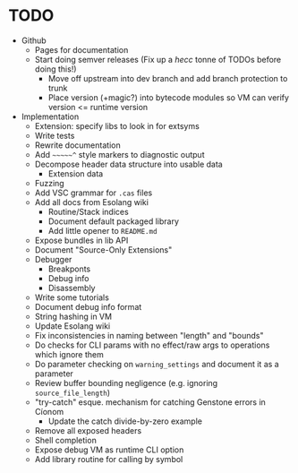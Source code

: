 # TODO

- Github
  - Pages for documentation
  - Start doing semver releases (Fix up a *hecc* tonne of TODOs before doing this!)
    - Move off upstream into dev branch and add branch protection to trunk
    - Place version (+magic?) into bytecode modules so VM can verify version <= runtime version
- Implementation
  - Extension: specify libs to look in for extsyms
  - Write tests
  - Rewrite documentation
  - Add `~~~~~^` style markers to diagnostic output
  - Decompose header data structure into usable data
    - Extension data
  - Fuzzing
  - Add VSC grammar for `.cas` files
  - Add all docs from Esolang wiki
    - Routine/Stack indices
    - Document default packaged library
    - Add little opener to `README.md`
  - Expose bundles in lib API
  - Document "Source-Only Extensions"
  - Debugger
    - Breakponts
    - Debug info
    - Disassembly
  - Write some tutorials
  - Document debug info format
  - String hashing in VM
  - Update Esolang wiki
  - Fix inconsistencies in naming between "length" and "bounds"
  - Do checks for CLI params with no effect/raw args to operations which ignore them
  - Do parameter checking on `warning_settings` and document it as a parameter
  - Review buffer bounding negligence (e.g. ignoring `source_file_length`)
  - "try-catch" esque. mechanism for catching Genstone errors in Cíonom
    - Update the catch divide-by-zero example
  - Remove all exposed headers
  - Shell completion
  - Expose debug VM as runtime CLI option
  - Add library routine for calling by symbol
